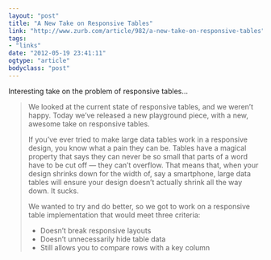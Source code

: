 ```yaml
---
layout: "post"
title: "A New Take on Responsive Tables"
link: "http://www.zurb.com/article/982/a-new-take-on-responsive-tables"
tags: 
- "links"
date: "2012-05-19 23:41:11"
ogtype: "article"
bodyclass: "post"
---
```


Interesting take on the problem of responsive tables…

> We looked at the current state of responsive tables, and we weren’t happy. Today we’ve released a new playground piece, with a new, awesome take on responsive tables.
> 
> If you’ve ever tried to make large data tables work in a responsive design, you know what a pain they can be. Tables have a magical property that says they can never be so small that parts of a word have to be cut off — they can’t overflow. That means that, when your design shrinks down for the width of, say a smartphone, large data tables will ensure your design doesn’t actually shrink all the way down. It sucks.
> 
> We wanted to try and do better, so we got to work on a responsive table implementation that would meet three criteria:
> 
> - Doesn’t break responsive layouts
> - Doesn’t unnecessarily hide table data
> - Still allows you to compare rows with a key column